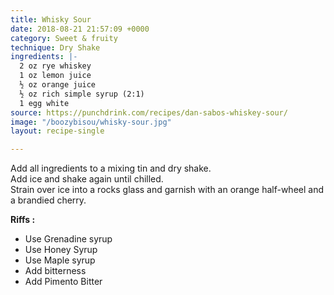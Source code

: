 ```yaml
---
title: Whisky Sour
date: 2018-08-21 21:57:09 +0000
category: Sweet & fruity
technique: Dry Shake
ingredients: |-
  2 oz rye whiskey
  1 oz lemon juice
  ½ oz orange juice
  ½ oz rich simple syrup (2:1)
  1 egg white
source: https://punchdrink.com/recipes/dan-sabos-whiskey-sour/
image: "/boozybisou/whisky-sour.jpg"
layout: recipe-single

---
```

Add all ingredients to a mixing tin and dry shake.  
Add ice and shake again until chilled.  
Strain over ice into a rocks glass and garnish with an orange half-wheel and a brandied cherry.


**Riffs :**  
- Use Grenadine syrup
- Use Honey Syrup
- Use Maple syrup
- Add bitterness
- Add Pimento Bitter